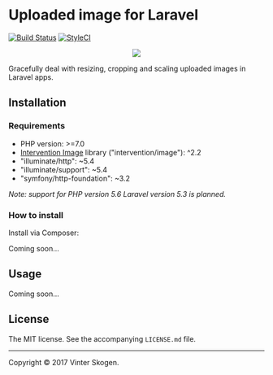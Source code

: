 # Uploaded image for Laravel

[![Build Status](https://travis-ci.org/vinterskogen/laravel-uploaded-image.svg?branch=master)](https://travis-ci.org/vinterskogen/laravel-uploaded-image) [![StyleCI](https://styleci.io/repos/103072768/shield?branch=master)](https://styleci.io/repos/103072768)

<p align="center"><a href="https://github.com/vinterskogen/laravel-uploaded-image" target="_blank"><img src="https://user-images.githubusercontent.com/8015372/30256350-b7045fda-96b2-11e7-989e-1b509beccd4c.png"></a></p>

Gracefully deal with resizing, cropping and scaling uploaded images in Laravel
apps.

## Installation

### Requirements

- PHP version: >=7.0
- [Intervention Image](http://image.intervention.io/) library ("intervention/image"): ^2.2
- "illuminate/http": ~5.4
- "illuminate/support": ~5.4
- "symfony/http-foundation": ~3.2

*Note: support for PHP version 5.6 Laravel version 5.3 is planned.*

### How to install

Install via Composer:

Coming soon...


## Usage

Coming soon...


## License

The MIT license. See the accompanying `LICENSE.md` file.

--------------------------------------------------------------------------------

Copyright © 2017 Vinter Skogen.

